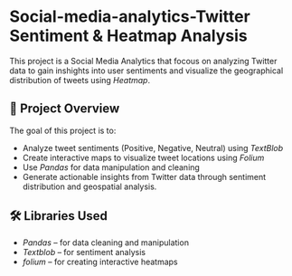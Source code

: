 # Social-media-analytics-Twitter Sentiment & Heatmap Analysis
This project is a Social Media Analytics  that focous on analyzing Twitter data to gain inshights into user sentiments and visualize the geographical distribution of tweets using *Heatmap*.

## 🚀 Project Overview
The goal of this project is to:
- Analyze tweet sentiments (Positive, Negative, Neutral) using *TextBlob*
- Create interactive maps to visualize tweet locations using *Folium*
- Use *Pandas* for data manipulation and cleaning
- Generate actionable insights from Twitter data through sentiment distribution and geospatial analysis.
  
## 🛠️ Libraries Used

- *Pandas* – for data cleaning and manipulation  
- *Textblob* – for sentiment analysis  
- *folium* – for creating interactive heatmaps

